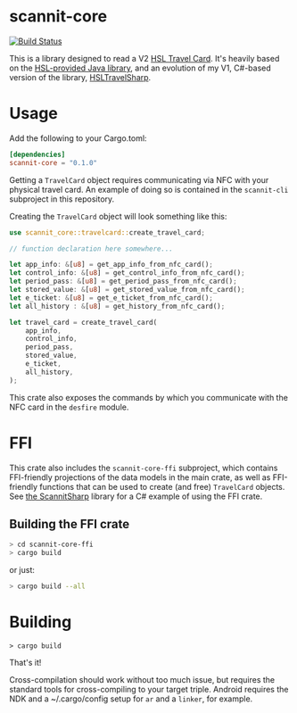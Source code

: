 # scannit-core

[![Build Status](https://dev.azure.com/mcalistern/scannit-core/_apis/build/status/pingzing.scannit-core?branchName=master)](https://dev.azure.com/mcalistern/scannit-core/_build/latest?definitionId=16&branchName=master)

This is a library designed to read a V2 [HSL Travel Card](https://dev.hsl.fi/#travel-card). It's heavily based on the [HSL-provided Java library](https://github.com/hsldevcom/hsl-card-java), and an evolution of my V1, C#-based version of the library, [HSLTravelSharp](https://github.com/pingzing/hsl-travel-sharp/).

# Usage

Add the following to your Cargo.toml:

```toml
[dependencies]
scannit-core = "0.1.0"
```

Getting a `TravelCard` object requires communicating via NFC with your physical travel card. An example of doing so is contained in the `scannit-cli` subproject in this repository.

Creating the `TravelCard` object will look something like this:

```rust
use scannit_core::travelcard::create_travel_card;

// function declaration here somewhere...

let app_info: &[u8] = get_app_info_from_nfc_card();
let control_info: &[u8] = get_control_info_from_nfc_card();
let period_pass: &[u8] = get_period_pass_from_nfc_card();
let stored_value: &[u8] = get_stored_value_from_nfc_card();
let e_ticket: &[u8] = get_e_ticket_from_nfc_card();
let all_history : &[u8] = get_history_from_nfc_card();

let travel_card = create_travel_card(
    app_info,
    control_info,
    period_pass,
    stored_value,
    e_ticket,
    all_history,
);
```

This crate also exposes the commands by which you communicate with the NFC card in the `desfire` module.

# FFI

This crate also includes the `scannit-core-ffi` subproject, which contains FFI-friendly projections of the data models in the main crate, as well as FFI-friendly functions that can be used to create (and free) `TravelCard` objects.
See [the ScannitSharp](https://github.com/pingzing/scannitsharp) library for a C# example of using the FFI crate.

## Building the FFI crate

```bash
> cd scannit-core-ffi
> cargo build
```

or just:

```bash
> cargo build --all
```

# Building

`> cargo build`

That's it!

Cross-compilation should work without too much issue, but requires the standard tools for cross-compiling to your target triple. Android requires the NDK and a ~/.cargo/config setup for `ar` and a `linker`, for example.
